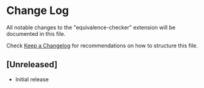 # Change Log

All notable changes to the "equivalence-checker" extension will be documented in this file.

Check [Keep a Changelog](http://keepachangelog.com/) for recommendations on how to structure this file.

## [Unreleased]

- Initial release